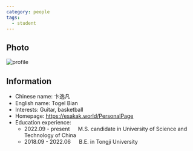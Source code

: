 ```yaml
---
category: people
tags:
  - student
---
```


## Photo

![profile](https://esakak.world/PersonalPage/images/avatar.jpg)

## Information

- Chinese name: 卞逸凡
- English name: Togel Bian
- Interests: Guitar, basketball
- Homepage: <https://esakak.world/PersonalPage>
- Education experience:
    - 2022.09 - present  &emsp;  M.S. candidate in University of Science and Technology of China
    - 2018.09 - 2022.06  &emsp;  B.E. in Tongji University
